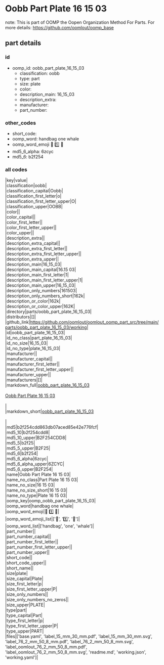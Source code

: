 # Oobb Part Plate 16 15 03  

note: This is part of OOMP the Oopen Organization Method For Parts. For more details: https://github.com/oomlout/oomp_base

##  part details





### id
* oomp_id: oobb_part_plate_16_15_03
  * classification: oobb
  * type: part
  * size: plate
  * color: 
  * description_main: 16_15_03
  * description_extra: 
  * manufacturer: 
  * part_number: 

### other_codes
* short_code: 
* oomp_word: handbag one whale
* oomp_word_emoji :handbag: :one: :whale:
* md5_6_alpha: 6zcyc
* md5_6: b2f254

### all codes 
|key|value|  
|classification|oobb|  
|classification_capital|Oobb|  
|classification_first_letter|o|  
|classification_first_letter_upper|O|  
|classification_upper|OOBB|  
|color||  
|color_capital||  
|color_first_letter||  
|color_first_letter_upper||  
|color_upper||  
|description_extra||  
|description_extra_capital||  
|description_extra_first_letter||  
|description_extra_first_letter_upper||  
|description_extra_upper||  
|description_main|16_15_03|  
|description_main_capital|16.15 03|  
|description_main_first_letter|1|  
|description_main_first_letter_upper|1|  
|description_main_upper|16_15_03|  
|description_only_numbers|161503|  
|description_only_numbers_short|162k|  
|description_or_color|162k|  
|description_or_color_upper|162K|  
|directory|parts/oobb_part_plate_16_15_03|  
|distributors|[]|  
|github_link|https://github.com/oomlout/oomlout_oomp_part_src/tree/main/parts/oobb_part_plate_16_15_03/working|  
|id|oobb_part_plate_16_15_03|  
|id_no_class|part_plate_16_15_03|  
|id_no_size|16_15_03|  
|id_no_type|plate_16_15_03|  
|manufacturer||  
|manufacturer_capital||  
|manufacturer_first_letter||  
|manufacturer_first_letter_upper||  
|manufacturer_upper||  
|manufacturers|[]|  
|markdown_full|[oobb_part_plate_16_15_03](https://github.com/oomlout/oomlout_oomp_part_src/tree/main/parts/oobb_part_plate_16_15_03/working)<br>[](https://github.com/oomlout/oomlout_oomp_part_src/tree/main/parts/oobb_part_plate_16_15_03/working)<br>[Oobb Part Plate 16 15 03](https://github.com/oomlout/oomlout_oomp_part_src/tree/main/parts/oobb_part_plate_16_15_03/working)<br><br>|  
|markdown_short|[oobb_part_plate_16_15_03](https://github.com/oomlout/oomlout_oomp_part_src/tree/main/parts/oobb_part_plate_16_15_03/working)<br><br>|  
|md5|b2f254cdd863db07aced85e42e776fcf|  
|md5_10|b2f254cdd8|  
|md5_10_upper|B2F254CDD8|  
|md5_5|b2f25|  
|md5_5_upper|B2F25|  
|md5_6|b2f254|  
|md5_6_alpha|6zcyc|  
|md5_6_alpha_upper|6ZCYC|  
|md5_6_upper|B2F254|  
|name|Oobb Part Plate 16 15 03|  
|name_no_class|Part Plate 16 15 03|  
|name_no_size|16 15 03|  
|name_no_size_short|16 15 03|  
|name_no_type|Plate 16 15 03|  
|oomp_key|oomp_oobb_part_plate_16_15_03|  
|oomp_word|handbag one whale|  
|oomp_word_emoji|:handbag: :one: :whale:|  
|oomp_word_emoji_list|[':handbag:', ':one:', ':whale:']|  
|oomp_word_list|['handbag', 'one', 'whale']|  
|part_number||  
|part_number_capital||  
|part_number_first_letter||  
|part_number_first_letter_upper||  
|part_number_upper||  
|short_code||  
|short_code_upper||  
|short_name||  
|size|plate|  
|size_capital|Plate|  
|size_first_letter|p|  
|size_first_letter_upper|P|  
|size_only_numbers||  
|size_only_numbers_no_zeros||  
|size_upper|PLATE|  
|type|part|  
|type_capital|Part|  
|type_first_letter|p|  
|type_first_letter_upper|P|  
|type_upper|PART|  
|files|['base.yaml', 'label_15_mm_30_mm.pdf', 'label_15_mm_30_mm.svg', 'label_76_2_mm_50_8_mm.pdf', 'label_76_2_mm_50_8_mm.svg', 'label_oomlout_76_2_mm_50_8_mm.pdf', 'label_oomlout_76_2_mm_50_8_mm.svg', 'readme.md', 'working.json', 'working.yaml']|  
